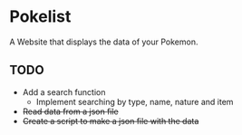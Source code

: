 # Pokelist
A Website that displays the data of your Pokemon.

## TODO
* Add a search function
  * Implement searching by type, name, nature and item
* ~~Read data from a json file~~
* ~~Create a script to make a json file with the data~~
